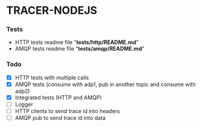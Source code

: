 # TRACER-NODEJS

### Tests
- HTTP tests readme file "**tests/http/README.md**"
- AMQP tests readme file "**tests/amqp/README.md**"

### Todo
 - [x] HTTP tests with multiple calls
 - [x] AMQP tests (consume with adp1, pub in another topic and consume with adp2)
 - [x] Integrated tests (HTTP and AMQP)
 - [ ] Logger
 - [ ] HTTP clients to send trace id into headers
 - [ ] AMQP pub to send trace id into data